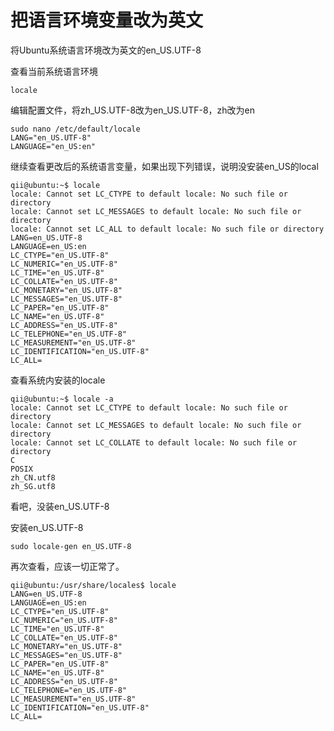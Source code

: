 把语言环境变量改为英文
======================

将Ubuntu系统语言环境改为英文的en\_US.UTF-8

查看当前系统语言环境

	locale

编辑配置文件，将zh\_US.UTF-8改为en\_US.UTF-8，zh改为en

	sudo nano /etc/default/locale
	LANG="en_US.UTF-8"
	LANGUAGE="en_US:en"

继续查看更改后的系统语言变量，如果出现下列错误，说明没安装en_US的local

	qii@ubuntu:~$ locale
	locale: Cannot set LC_CTYPE to default locale: No such file or directory
	locale: Cannot set LC_MESSAGES to default locale: No such file or directory
	locale: Cannot set LC_ALL to default locale: No such file or directory
	LANG=en_US.UTF-8
	LANGUAGE=en_US:en
	LC_CTYPE="en_US.UTF-8"
	LC_NUMERIC="en_US.UTF-8"
	LC_TIME="en_US.UTF-8"
	LC_COLLATE="en_US.UTF-8"
	LC_MONETARY="en_US.UTF-8"
	LC_MESSAGES="en_US.UTF-8"
	LC_PAPER="en_US.UTF-8"
	LC_NAME="en_US.UTF-8"
	LC_ADDRESS="en_US.UTF-8"
	LC_TELEPHONE="en_US.UTF-8"
	LC_MEASUREMENT="en_US.UTF-8"
	LC_IDENTIFICATION="en_US.UTF-8"
	LC_ALL=

查看系统内安装的locale

	qii@ubuntu:~$ locale -a
	locale: Cannot set LC_CTYPE to default locale: No such file or directory
	locale: Cannot set LC_MESSAGES to default locale: No such file or directory
	locale: Cannot set LC_COLLATE to default locale: No such file or directory
	C
	POSIX
	zh_CN.utf8
	zh_SG.utf8

看吧，没装en_US.UTF-8

安装en_US.UTF-8

	sudo locale-gen en_US.UTF-8

再次查看，应该一切正常了。

	qii@ubuntu:/usr/share/locales$ locale
	LANG=en_US.UTF-8
	LANGUAGE=en_US:en
	LC_CTYPE="en_US.UTF-8"
	LC_NUMERIC="en_US.UTF-8"
	LC_TIME="en_US.UTF-8"
	LC_COLLATE="en_US.UTF-8"
	LC_MONETARY="en_US.UTF-8"
	LC_MESSAGES="en_US.UTF-8"
	LC_PAPER="en_US.UTF-8"
	LC_NAME="en_US.UTF-8"
	LC_ADDRESS="en_US.UTF-8"
	LC_TELEPHONE="en_US.UTF-8"
	LC_MEASUREMENT="en_US.UTF-8"
	LC_IDENTIFICATION="en_US.UTF-8"
	LC_ALL=
